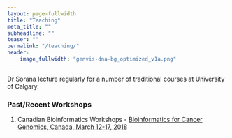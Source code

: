```yaml
---
layout: page-fullwidth
title: "Teaching"
meta_title: ""
subheadline: ""
teaser: ""
permalink: "/teaching/"
header:
    image_fullwidth: "genvis-dna-bg_optimized_v1a.png"
---
```


Dr Sorana lecture regularly for a number of traditional courses at University of Calgary.

### Past/Recent Workshops
1. Canadian Bioinformatics Workshops - [Bioinformatics for Cancer Genomics, Canada, March 12-17, 2018](https://bioinformatics.ca/workshops/2018-bioinformatics-for-cancer-genomics/)

